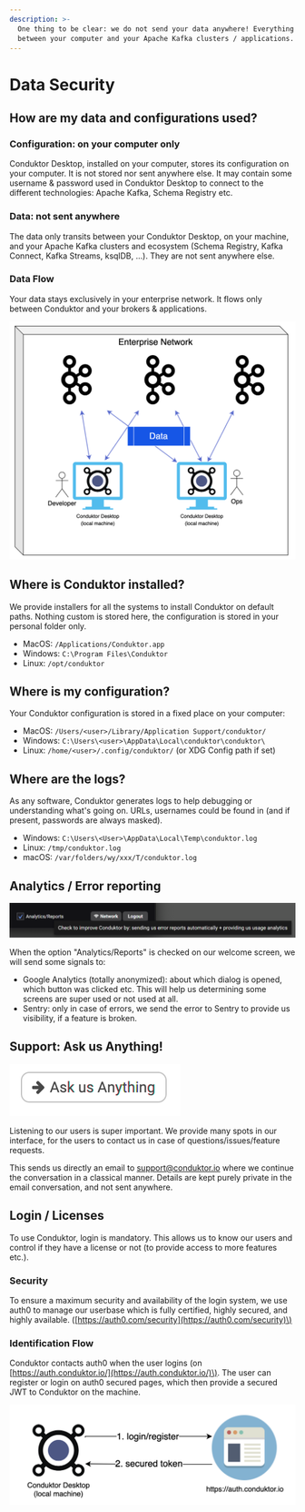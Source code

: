 ```yaml
---
description: >-
  One thing to be clear: we do not send your data anywhere! Everything stays
  between your computer and your Apache Kafka clusters / applications.
---
```


# Data Security

## How are my data and configurations used?

### Configuration: on your computer only

Conduktor Desktop, installed on your computer, stores its configuration on your computer. It is not stored nor sent anywhere else. It may contain some username & password used in Conduktor Desktop to connect to the different technologies: Apache Kafka, Schema Registry etc.

### Data: not sent anywhere

The data only transits between your Conduktor Desktop, on your machine, and your Apache Kafka clusters and ecosystem \(Schema Registry, Kafka Connect, Kafka Streams, ksqlDB, ...\). They are not sent anywhere else.

### Data Flow

Your data stays exclusively in your enterprise network. It flows only between Conduktor and your brokers & applications.

![](../.gitbook/assets/screenshot-2021-02-15-at-11.41.49.png)

## Where is Conduktor installed?

We provide installers for all the systems to install Conduktor on default paths. Nothing custom is stored here, the configuration is stored in your personal folder only.

* MacOS: `/Applications/Conduktor.app`
* Windows: `C:\Program Files\Conduktor`
* Linux: `/opt/conduktor`

## Where is my configuration?

Your Conduktor configuration is stored in a fixed place on your computer:

* MacOS: `/Users/<user>/Library/Application Support/conduktor/`
* Windows: `C:\Users\<user>\AppData\Local\conduktor\conduktor\`
* Linux: `/home/<user>/.config/conduktor/` \(or XDG Config path if set\)

## Where are the logs?

As any software, Conduktor generates logs to help debugging or understanding what's going on. URLs, usernames could be found in \(and if present, passwords are always masked\).

* Windows: `C:\Users\<User>\AppData\Local\Temp\conduktor.log`
* Linux: `/tmp/conduktor.log`
* macOS: `/var/folders/wy/xxx/T/conduktor.log`

## Analytics / Error reporting

![Check the option on our welcome screen to help us :\)](../.gitbook/assets/screenshot-2021-02-15-at-10.59.49.png)

When the option "Analytics/Reports" is checked on our welcome screen, we will send some signals to:

* Google Analytics \(totally anonymized\): about which dialog is opened, which button was clicked etc. This will help us determining some screens are super used or not used at all.
* Sentry: only in case of errors, we send the error to Sentry to provide us visibility, if a feature is broken.

## Support: Ask us Anything!

![We are here to help us!](../.gitbook/assets/screenshot-2021-02-15-at-11.30.03.png)

Listening to our users is super important. We provide many spots in our interface, for the users  to contact us in case of questions/issues/feature requests.

This sends us directly an email to support@conduktor.io where we continue the conversation in a classical manner. Details are kept purely private in the email conversation, and not sent anywhere.

## Login / Licenses

To use Conduktor, login is mandatory. This allows us to know our users and control if they have a license or not \(to provide access to more features etc.\).

### Security

To ensure a maximum security and availability of the login system, we use auth0 to manage our userbase which is fully certified, highly secured, and highly available. \([https://auth0.com/security](https://auth0.com/security)\)

### Identification Flow

Conduktor contacts auth0 when the user logins \(on [https://auth.conduktor.io/](https://auth.conduktor.io/)\). The user can register or login on auth0 secured pages, which then provide a secured JWT to Conduktor on the machine.

![](../.gitbook/assets/screenshot-2021-02-15-at-11.26.03.png)



